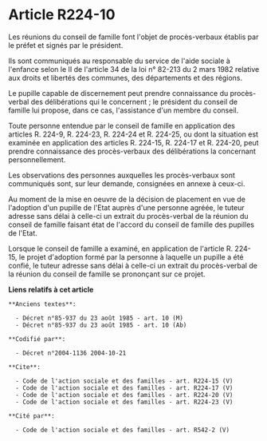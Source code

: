 # Article R224-10

Les réunions du conseil de famille font l'objet de procès-verbaux établis par le préfet et signés par le président. 

Ils sont communiqués au responsable du service de l'aide sociale à l'enfance selon le II de l'article 34 de la loi n° 82-213
du 2 mars 1982 relative aux droits et libertés des communes, des départements et des régions. 

Le pupille capable de discernement peut prendre connaissance du procès-verbal des délibérations qui le concernent ; le
président du conseil de famille lui propose, dans ce cas, l'assistance d'un membre du conseil. 

Toute personne entendue par le conseil de famille en application des articles R. 224-9, R. 224-23, R. 224-24 et R. 224-25, ou
dont la situation est examinée en application des articles R. 224-15, R. 224-17 et R. 224-20, peut prendre connaissance des
procès-verbaux des délibérations la concernant personnellement. 

Les observations des personnes auxquelles les procès-verbaux sont communiqués sont, sur leur demande, consignées en annexe à
ceux-ci. 

Au moment de la mise en oeuvre de la décision de placement en vue de l'adoption d'un pupille de l'Etat auprès d'une personne
agréée, le tuteur adresse sans délai à celle-ci un extrait du procès-verbal de la réunion du conseil de famille faisant état
de l'accord du conseil de famille des pupilles de l'Etat. 

Lorsque le conseil de famille a examiné, en application de l'article R. 224-15, le projet d'adoption formé par la personne à
laquelle un pupille a été confié, le tuteur adresse sans délai à celle-ci un extrait du procès-verbal de la réunion du
conseil de famille se prononçant sur ce projet.

**Liens relatifs à cet article**

	**Anciens textes**:

	  - Décret n°85-937 du 23 août 1985 - art. 10 (M)
	  - Décret n°85-937 du 23 août 1985 - art. 10 (Ab)

	**Codifié par**:

	  - Décret n°2004-1136 2004-10-21

	**Cite**:

	  - Code de l'action sociale et des familles - art. R224-15 (V)
	  - Code de l'action sociale et des familles - art. R224-17 (V)
	  - Code de l'action sociale et des familles - art. R224-20 (V)
	  - Code de l'action sociale et des familles - art. R224-23 (V)

	**Cité par**:

	  - Code de l'action sociale et des familles - art. R542-2 (V)
